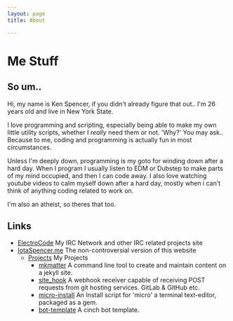 ```yaml
---
layout: page
title: About

---
```

# Me Stuff

## So um..

Hi, my name is Ken Spencer, if you didn't already figure that out.. I'm 26 years old and live in New York State.

I love programming and scripting, especially being able to make my own little utility scripts, whether I *really* need them or not. 'Why?' You may ask.. Because to me, coding and programming is actually fun in most circumstances.

Unless I'm deeply down, programming is my goto for winding down after a hard day. When I program I usually listen to EDM or Dubstep to make parts of my mind occupied, and then I can code away.  I also love watching youtube videos to calm myself down after a hard day, mostly when i can't think of anything coding related to work on.

I'm also an atheist, so theres that too.
## Links

* [ElectroCode](https://electrocode.net) <span class="badge badge-pill badge-dark">My IRC Network and other IRC related projects site</span>
* [IotaSpencer.me](https://iotaspencer.me) <span class="badge badge-pill badge-dark">The non-controversial version of this website</span>
  * [Projects](https://iotaspencer.me/projects) <span class="badge badge-pill badge-dark">My Projects</span>
    * [mkmatter](https://iotaspencer.me/projects/mkmatter) <span class="badge badge-pill badge-dark">A command line tool to create and maintain content on a jekyll site.</span>
    * [site_hook](https://iotaspencer.me/projects/site_hook) <span class="badge badge-pill badge-dark">A webhook receiver capable of receiving POST requests from git hosting services. GitLab & GitHub etc.</span>
    * [micro-install](https://iotaspencer.me/projects/micro-install) <span class="badge badge-pill badge-dark">An Install script for 'micro' a terminal text-editor, packaged as a gem.</span>
    * [bot-template](https://iotaspencer.me/projects/bot-template) <span class="badge badge-pill badge-dark">A cinch bot template.</span>